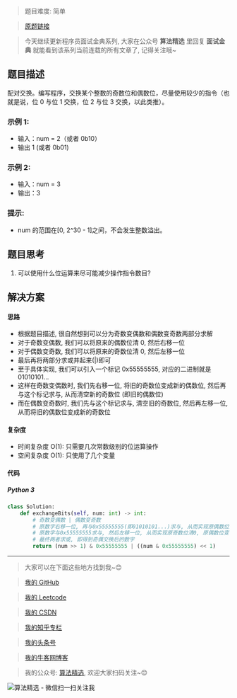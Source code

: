 > 题目难度: 简单

> [原题链接](https://leetcode-cn.com/problems/exchange-lcci/)

> 今天继续更新程序员面试金典系列, 大家在公众号 **算法精选** 里回复 **面试金典** 就能看到该系列当前连载的所有文章了, 记得关注哦~

## 题目描述

配对交换。编写程序，交换某个整数的奇数位和偶数位，尽量使用较少的指令（也就是说，位 0 与位 1 交换，位 2 与位 3 交换，以此类推）。

### 示例 1:

- 输入：num = 2（或者 0b10）
- 输出 1 (或者 0b01)

### 示例 2:

- 输入：num = 3
- 输出：3

### 提示:

- num 的范围在[0, 2^30 - 1]之间，不会发生整数溢出。

## 题目思考

1. 可以使用什么位运算来尽可能减少操作指令数目?

## 解决方案

#### 思路

- 根据题目描述, 很自然想到可以分为奇数变偶数和偶数变奇数两部分求解
- 对于奇数变偶数, 我们可以将原来的偶数位清 0, 然后右移一位
- 对于偶数变奇数, 我们可以将原来的奇数位清 0, 然后左移一位
- 最后再将两部分求或并起来(|)即可
- 至于具体实现, 我们可以引入一个标记 0x55555555, 对应的二进制就是 01010101...
- 这样在奇数变偶数时, 我们先右移一位, 将旧的奇数位变成新的偶数位, 然后再与这个标记求与, 从而清空新的奇数位 (即旧的偶数位)
- 而在偶数变奇数时, 我们先与这个标记求与, 清空旧的奇数位, 然后再左移一位, 从而将旧的偶数位变成新的奇数位

#### 复杂度

- 时间复杂度 O(1): 只需要几次常数级别的位运算操作
- 空间复杂度 O(1): 只使用了几个变量

#### 代码

##### Python 3

```python
class Solution:
    def exchangeBits(self, num: int) -> int:
        # 奇数变偶数 | 偶数变奇数
        # 原数字右移一位, 再与0x55555555(即01010101...)求与, 从而实现原偶数位清0, 原奇数位变偶数
        # 原数字与0x55555555求与, 然后左移一位, 从而实现原奇数位清0, 原偶数位变奇数
        # 最终两者求或, 即得到奇偶交换后的数字
        return (num >> 1) & 0x55555555 | ((num & 0x55555555) << 1)
```

---

> 大家可以在下面这些地方找到我~😊

> [我的 GitHub](https://github.com/zjulyx)

> [我的 Leetcode](https://leetcode-cn.com/u/suibianfahui/)

> [我的 CSDN](https://me.csdn.net/zjulyx1993)

> [我的知乎专栏](https://zhuanlan.zhihu.com/c_1242508721932464128)

> [我的头条号](https://www.toutiao.com/c/user/1090304683804520/#mid=1671643017345028)

> [我的牛客网博客](https://blog.nowcoder.net/zjulyx)

> 我的公众号: [算法精选](https://mp.weixin.qq.com/s?__biz=MzA5MDk1MjI5MA==&mid=2247484158&idx=1&sn=90176bac32cf7af40e4074c721fd8a95&chksm=900285f3a7750ce5a068c9c9773781461819633f2fd60533732637ec9520c908371ebc218d49&scene=178&cur_album_id=1386231241346859009#rd), 欢迎大家扫码关注~😊

![算法精选 - 微信扫一扫关注我](https://pic1.zhimg.com/80/v2-7c988a7b35886df51596ef23616764ac_1440w.jpg)
